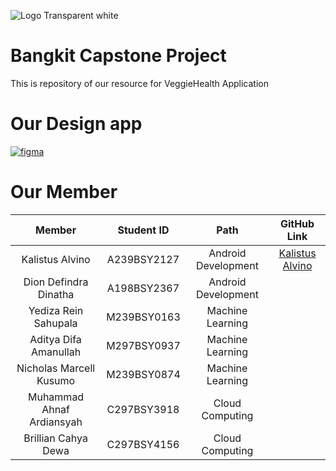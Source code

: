 ![Logo Transparent white](https://storage.googleapis.com/userveggie-data/logo-veggie2.png)
# Bangkit Capstone Project
This is repository of our resource for VeggieHealth Application
# Our Design app
[![figma](https://img.shields.io/badge/Figma-Our%20Design-success)](https://www.figma.com/file/hrumdQX8mAX0vLtnFkMo6G/Untitled?type=design&node-id=10-2&mode=design&t=HHBd3Zd1pof5dOQ6-0)
# Our Member
|            Member           | Student ID  |        Path          |                        GitHub Link                    |
| :-------------------------: | :----------:| :------------------: |  :--------------------------------------------------: |
|       Kalistus Alvino       | A239BSY2127 | Android Development  |  [Kalistus Alvino](https://github.com/KalistusAlvino) |
|    Dion Defindra Dinatha    | A198BSY2367 | Android Development  |                                                       |
|   Yediza Rein Sahupala      | M239BSY0163 |  Machine Learning    |                                                       |
|    Aditya Difa Amanullah    | M297BSY0937 |  Machine Learning    |                                                       |
|    Nicholas Marcell Kusumo  | M239BSY0874 |  Machine Learning    |                                                       |
|  Muhammad Ahnaf Ardiansyah  | C297BSY3918 |   Cloud Computing    |                                                       |
|     Brillian Cahya Dewa     | C297BSY4156 |   Cloud Computing    |                                                       |
